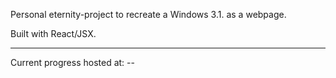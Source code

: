 Personal eternity-project to recreate a Windows 3.1. as a webpage.

Built with React/JSX.

----
Current progress hosted at: --
